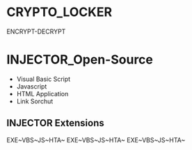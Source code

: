 # CRYPTO_LOCKER
ENCRYPT-DECRYPT
# INJECTOR_Open-Source
* Visual Basic Script
* Javascript
* HTML Application
* Link Sorchut
## INJECTOR Extensions ##
EXE~VBS~JS~HTA~
EXE~VBS~JS~HTA~
EXE~VBS~JS~HTA~
